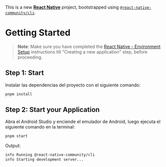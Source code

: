 This is a new [**React Native**](https://reactnative.dev) project, bootstrapped using [`@react-native-community/cli`](https://github.com/react-native-community/cli).

# Getting Started

> **Note**: Make sure you have completed the [React Native - Environment Setup](https://reactnative.dev/docs/environment-setup) instructions till "Creating a new application" step, before proceeding.

## Step 1: Start

Instalar las dependencias del proyecto con el siguiente comando:

```bash
pnpm install
```

## Step 2: Start your Application

Abra el Android Studio y enciende el emulador de Android, luego ejecuta el siguiente comando en la terminal:

```bash
pnpm start

```

Output:

```bash
info Running @react-native-community/cli
info Starting development server...
```
